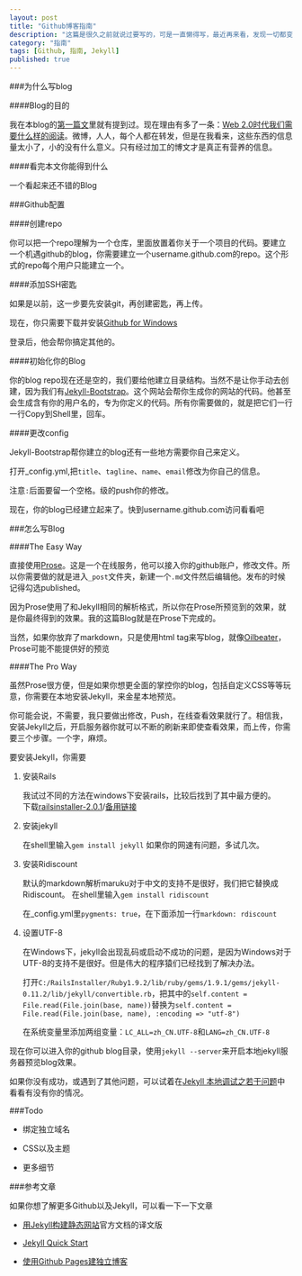 ```yaml
---
layout: post
title: "Github博客指南"
description: "这篇是很久之前就说过要写的，可是一直懒得写，最近再来看，发现一切都变得简单了。所以就有了你看到的这篇Blog，我在这里讲述了怎么用最简单的办法建立和编辑github blog"
category: "指南"
tags: [Github, 指南, Jekyll]
published: true
---
```

###为什么写blog

####Blog的目的

我在本blog的[第一篇文](http://itester.me/hello-world/)里就有提到过。现在理由有多了一条：[Web 2.0时代我们需要什么样的阅读](http://www.williamlong.info/archives/3135.html)。微博，人人，每个人都在转发，但是在我看来，这些东西的信息量太小了，小的没有什么意义。只有经过加工的博文才是真正有营养的信息。

####看完本文你能得到什么

一个看起来还不错的Blog

###Github配置

####创建repo

你可以把一个repo理解为一个仓库，里面放置着你关于一个项目的代码。要建立一个机遇github的blog，你需要建立一个username.github.com的repo。这个形式的repo每个用户只能建立一个。

####添加SSH密匙

如果是以前，这一步要先安装git，再创建密匙，再上传。

现在，你只需要下载并安装[Github for Windows](http://github-windows.s3.amazonaws.com/GitHubSetup.exe)

登录后，他会帮你搞定其他的。

####初始化你的Blog

你的blog repo现在还是空的，我们要给他建立目录结构。当然不是让你手动去创建，因为我们有[Jekyll-Bootstrap](http://jekyllbootstrap.com/)。这个网站会帮你生成你的网站的代码。他甚至会生成含有你的用户名的，专为你定义的代码。所有你需要做的，就是把它们一行一行Copy到Shell里，回车。

####更改config

Jekyll-Bootstrap帮你建立的blog还有一些地方需要你自己来定义。

打开_config.yml,把`title`、`tagline`、`name`、`email`修改为你自己的信息。

注意`:`后面要留一个空格。级的push你的修改。

现在，你的blog已经建立起来了。快到username.github.com访问看看吧

###怎么写Blog

####The Easy Way

直接使用[Prose](http://prose.io)。这是一个在线服务，他可以接入你的github账户，修改文件。所以你需要做的就是进入`_post`文件夹，新建一个`.md`文件然后编辑他。发布的时候记得勾选published。

因为Prose使用了和Jekyll相同的解析格式，所以你在Prose所预览到的效果，就是你最终得到的效果。我的这篇Blog就是在Prose下完成的。

当然，如果你放弃了markdown，只是使用html tag来写blog，就像[Oilbeater](http://oilbeater.com)，Prose可能不能提供好的预览

####The Pro Way

虽然Prose很方便，但是如果你想更全面的掌控你的blog，包括自定义CSS等等玩意，你需要在本地安装Jekyll，来金星本地预览。

你可能会说，不需要，我只要做出修改，Push，在线查看效果就行了。相信我，安装Jekyll之后，开启服务器你就可以不断的刷新来即使查看效果，而上传，你需要三个步骤。一个字，麻烦。

要安装Jekyll，你需要

1. 安装Rails

	我试过不同的方法在windows下安装rails，比较后找到了其中最方便的。  
    下载[railsinstaller-2.0.1](http://kuai.xunlei.com/d/ADWIMODJRJBB)/[备用链接](http://115.com/file/dpca6xj8#railsinstaller-2.0.1.exe)
    
2. 安装jekyll
	
    在shell里输入`gem install jekyll`  如果你的网速有问题，多试几次。
    
3. 安装Ridiscount

	默认的markdown解析maruku对于中文的支持不是很好，我们把它替换成Ridiscount。
    在shell里输入`gem install ridiscount`
    
    在_config.yml里`pygments: true`，在下面添加一行`markdown: rdiscount`
    
4. 设置UTF-8

	在Windows下，jekyll会出现乱码或启动不成功的问题，是因为Windows对于UTF-8的支持不是很好。但是伟大的程序猿们已经找到了解决办法。
    
    打开`C:/RailsInstaller/Ruby1.9.2/lib/ruby/gems/1.9.1/gems/jekyll-0.11.2/lib/jekyll/convertible.rb`，把其中的`self.content = File.read(File.join(base, name))`替换为`self.content = File.read(File.join(base, name), :encoding => "utf-8")`
    
    在系统变量里添加两组变量：`LC_ALL=zh_CN.UTF-8`和`LANG=zh_CN.UTF-8`
    
现在你可以进入你的github blog目录，使用`jekyll --server`来开启本地jekyll服务器预览blog效果。

如果你没有成功，或遇到了其他问题，可以试着在[Jekyll 本地调试之若干问题](http://chxt6896.github.com/blog/2012/02/13/blog-jekyll-native.html)中看看有没有你的情况。
    
###Todo

- 绑定独立域名

- CSS以及主题

- 更多细节

###参考文章

如果你想了解更多Github以及Jekyll，可以看一下一下文章

- [用Jekyll构建静态网站](http://chen.yanping.me/cn/blog/2011/12/15/building-static-sites-with-jekyll/)官方文档的译文版

- [Jekyll Quick Start](http://jekyllbootstrap.com/usage/jekyll-quick-start.html)

- [使用Github Pages建独立博客](http://beiyuu.com/github-pages/)
	






